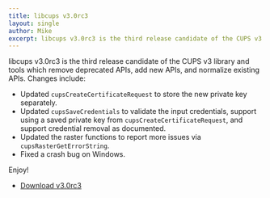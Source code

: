 ```yaml
---
title: libcups v3.0rc3
layout: single
author: Mike
excerpt: libcups v3.0rc3 is the third release candidate of the CUPS v3 library and tools which remove deprecated APIs, add new APIs, and normalize existing APIs.
---
```


libcups v3.0rc3 is the third release candidate of the CUPS v3 library and tools which remove deprecated APIs, add new APIs, and normalize existing APIs.  Changes include:

- Updated `cupsCreateCertificateRequest` to store the new private key separately.
- Updated `cupsSaveCredentials` to validate the input credentials, support using a saved private key from `cupsCreateCertificateRequest`, and support credential removal as documented.
- Updated the raster functions to report more issues via `cupsRasterGetErrorString`.
- Fixed a crash bug on Windows.

Enjoy!

* <a href="https://github.com/OpenPrinting/libcups/releases/tag/v3.0rc3" itemprop="sameAs" rel="nofollow noopener noreferrer"><i class="fas fa-fw fa-download" aria-hidden="true"></i>Download v3.0rc3</a>
